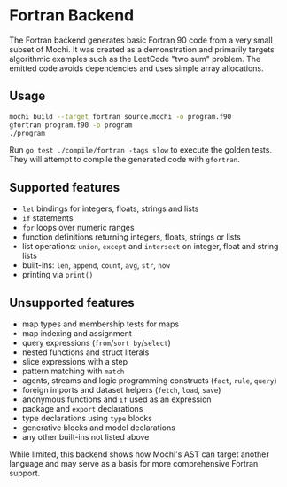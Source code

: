 # Fortran Backend

The Fortran backend generates basic Fortran 90 code from a very small subset of Mochi. It was created as a demonstration and primarily targets algorithmic examples such as the LeetCode "two sum" problem. The emitted code avoids dependencies and uses simple array allocations.

## Usage

```bash
mochi build --target fortran source.mochi -o program.f90
gfortran program.f90 -o program
./program
```

Run `go test ./compile/fortran -tags slow` to execute the golden tests. They will attempt to compile the generated code with `gfortran`.

## Supported features

- `let` bindings for integers, floats, strings and lists
- `if` statements
- `for` loops over numeric ranges
- function definitions returning integers, floats, strings or lists
- list operations: `union`, `except` and `intersect` on integer, float and string lists
- built-ins: `len`, `append`, `count`, `avg`, `str`, `now`
- printing via `print()`

## Unsupported features

- map types and membership tests for maps
- map indexing and assignment
- query expressions (`from`/`sort by`/`select`)
- nested functions and struct literals
- slice expressions with a step
- pattern matching with `match`
- agents, streams and logic programming constructs (`fact`, `rule`, `query`)
- foreign imports and dataset helpers (`fetch`, `load`, `save`)
- anonymous functions and `if` used as an expression
- package and `export` declarations
- type declarations using `type` blocks
- generative blocks and model declarations
- any other built-ins not listed above

While limited, this backend shows how Mochi's AST can target another language and may serve as a basis for more comprehensive Fortran support.
